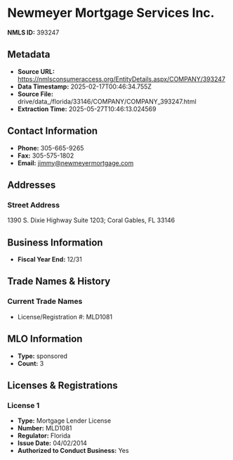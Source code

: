 # Newmeyer Mortgage Services Inc.

**NMLS ID:** 393247

## Metadata
- **Source URL:** https://nmlsconsumeraccess.org/EntityDetails.aspx/COMPANY/393247
- **Data Timestamp:** 2025-02-17T00:46:34.755Z
- **Source File:** drive/data_/florida/33146/COMPANY/COMPANY_393247.html
- **Extraction Time:** 2025-05-27T10:46:13.024569

## Contact Information
- **Phone:** 305-665-9265
- **Fax:** 305-575-1802
- **Email:** jimmy@newmeyermortgage.com

## Addresses
### Street Address
1390 S. Dixie Highway Suite 1203; Coral Gables, FL 33146

## Business Information
- **Fiscal Year End:** 12/31

## Trade Names & History
### Current Trade Names
- License/Registration #: MLD1081

## MLO Information
- **Type:** sponsored
- **Count:** 3

## Licenses & Registrations

### License 1
- **Type:** Mortgage Lender License
- **Number:** MLD1081
- **Regulator:** Florida
- **Issue Date:** 04/02/2014
- **Authorized to Conduct Business:** Yes
